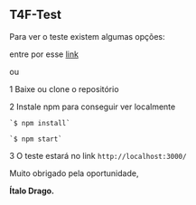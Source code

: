 ## T4F-Test

Para ver o teste existem algumas opções:

entre por esse [link](https://dcitalo.github.io/T4F-Test/)

ou

1 Baixe ou clone o repositório

2 Instale npm para conseguir ver localmente 

	`$ npm install`

	`$ npm start`

3 O teste estará no link `http://localhost:3000/`

Muito obrigado pela oportunidade,

__Ítalo Drago.__